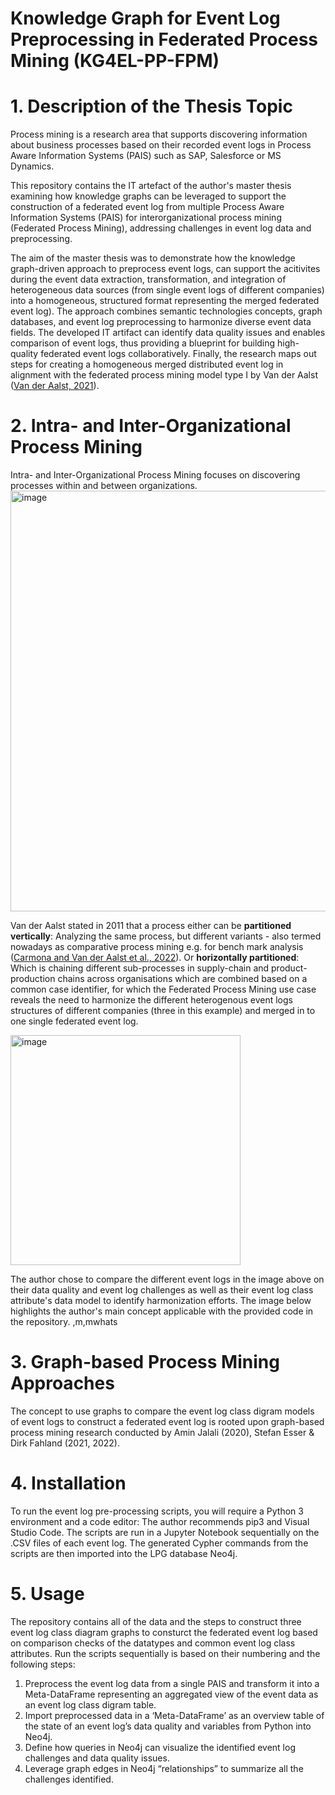 # Knowledge Graph for Event Log Preprocessing in Federated Process Mining (KG4EL-PP-FPM)
# 1. Description of the Thesis Topic
Process mining is a research area that supports discovering information about business processes based on their recorded event logs in Process Aware Information Systems (PAIS) such as SAP, Salesforce or MS Dynamics. 

This repository contains the IT artefact of the author's master thesis examining how knowledge graphs can be leveraged to support the construction of a federated event log from multiple Process Aware Information Systems (PAIS) for interorganizational process mining (Federated Process Mining), addressing challenges in event log data and preprocessing. 

The aim of the master thesis was to demonstrate how the knowledge graph-driven approach to preprocess event logs, can support the acitivites during the event data extraction, transformation, and integration of heterogeneous data sources (from single event logs of different companies) into a homogeneous, structured format representing the merged federated event log). The approach combines semantic technologies concepts, graph databases, and event log preprocessing to harmonize diverse event data fields. The developed IT artifact can identify data quality issues and enables comparison of event logs, thus providing a blueprint for building high-quality federated event logs collaboratively. Finally, the research maps out steps for creating a homogeneous merged distributed event log in alignment with the federated process mining model type I by Van der Aalst ([Van der Aalst, 2021](https://www.vdaalst.com/publications/p1231.pdf)).

# 2. Intra- and Inter-Organizational Process Mining
Intra- and Inter-Organizational Process Mining focuses on discovering processes within and between
organizations. <img width="673" alt="image" src="https://github.com/Xeanohrt/KG4EL-PP-FPM/assets/16185957/f7007859-7cbf-4cea-b0a3-9f18b59f3c8a">

Van der Aalst stated in 2011 that a process either can be **partitioned vertically**:
Analyzing the same process, but different variants - also termed nowadays as comparative process mining e.g. for bench mark analysis ([Carmona and Van der Aalst et al., 2022](https://link.springer.com/book/10.1007/978-3-031-08848-3)). Or **horizontally partitioned**: Which is chaining different sub-processes  in supply-chain and product-production chains across organisations which are combined based on a common case identifier, for which the Federated Process Mining use case reveals the need to harmonize the different heterogenous event logs structures of different companies (three in this example) and merged in to one single federated event log.

<img width="368" alt="image" src="https://github.com/Xeanohrt/KG4EL-PP-FPM/assets/16185957/fced538f-6a2c-49b7-856d-5323b4ea74fa">

The author chose to compare the different event logs in the image above on their data quality and event log challenges as well as their event log class attribute's data model to identify harmonization efforts. The image below highlights the author's main concept applicable with the provided code in the repository.
,m,mwhats


# 3. Graph-based Process Mining Approaches
The concept to use graphs to compare the event log class digram models of event logs to construct a federated event log is rooted upon graph-based process mining research conducted by Amin Jalali (2020), Stefan Esser & Dirk Fahland (2021, 2022).

# 4. Installation
To run the event log pre-processing scripts, you will require a Python 3 environment and a code editor: The author recommends pip3 and Visual Studio Code. The scripts are run in a Jupyter Notebook sequentially on the .CSV files of each event log. The generated Cypher commands from the scripts are then imported into the LPG database Neo4j.

# 5. Usage
The repository contains all of the data and the steps to construct three event log class diagram graphs to consturct the federated event log based on comparison checks of the datatypes and common event log class attributes. Run the scripts sequentially is based on their numbering and the  following steps: 
1. Preprocess the event log data from a single PAIS and transform it into a Meta-DataFrame representing an aggregated view of the event data as an event log class digram table.
2. Import preprocessed data in a ‘Meta-DataFrame’ as an overview table of the state
of an event log’s data quality and variables from Python into Neo4j.
3. Define how queries in Neo4j can visualize the identified event log challenges and
data quality issues.
4. Leverage graph edges in Neo4j “relationships” to summarize all the
challenges identified.
